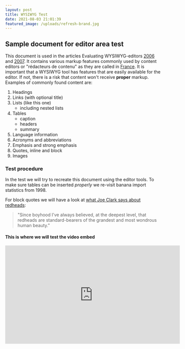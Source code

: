 ```yaml
---
layout: post
title: WYSIWYG Test
date: 2021-08-03 21:01:39
featured_image: /uploads/refresh-brand.jpg
---
```

## Sample document for editor area test

This document is used in the articles Evaluating WYSIWYG-editors [2006](http://www.standards-schmandards.com/2006/wysiwyg-editor-test/) and [2007](http://www.standards-schmandards.com/2007/wysiwyg-editor-test-2/). It contains various markup features commonly used by content editors or "rédacteurs de contenu" as they are called in [France](http://en.wikipedia.org/wiki/France). It is important that a WYSIWYG tool has features that are easily available for the editor. If not, there is a risk that content won't receive **proper** markup. Examples of commonly found content are:

1. Headings
2. Links (with optional title)
3. Lists (like this one)
   * including nested lists
4. Tables
   * caption
   * headers
   * summary
5. Language information
6. Acronyms and abbreviations
7. Emphasis and strong emphasis
8. Quotes, inline and block
9. Images

### Test procedure

In the test we will try to recreate this document using the editor tools. To make sure tables can be inserted *properly* we re-visit banana import statistics from 1998.

For block quotes we will have a look at [what Joe Clark says about redheads](http://fawny.org/rhcp.html)\:

> "Since boyhood I’ve always believed, at the deepest level, that redheads are standard-bearers of the grandest and most wondrous human beauty."

#### This is where we will test the video embed

<div class="cms-embed" data-cms-embed="PGlmcmFtZSB3aWR0aD0iNTYwIiBoZWlnaHQ9IjMxNSIgc3JjPSJodHRwczovL3d3dy55b3V0dWJlLW5vY29va2llLmNvbS9lbWJlZC9DMERQZHk5OGU0YyIgdGl0bGU9IllvdVR1YmUgdmlkZW8gcGxheWVyIiBmcmFtZWJvcmRlcj0iMCIgYWxsb3c9ImFjY2VsZXJvbWV0ZXI7IGF1dG9wbGF5OyBjbGlwYm9hcmQtd3JpdGU7IGVuY3J5cHRlZC1tZWRpYTsgZ3lyb3Njb3BlOyBwaWN0dXJlLWluLXBpY3R1cmUiIGFsbG93ZnVsbHNjcmVlbj48L2lmcmFtZT4="><iframe width="560" height="315" src="https://www.youtube-nocookie.com/embed/C0DPdy98e4c" title="YouTube video player" frameborder="0" allow="accelerometer; autoplay; clipboard-write; encrypted-media; gyroscope; picture-in-picture" allowfullscreen=""></iframe></div>

&nbsp;
